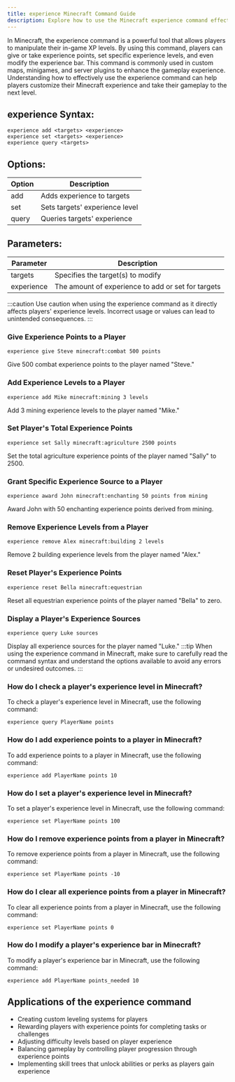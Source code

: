 ```yaml
---
title: experience Minecraft Command Guide
description: Explore how to use the Minecraft experience command effectively in your gameplay.
---
```


In Minecraft, the experience command is a powerful tool that allows players to manipulate their in-game XP levels. By using this command, players can give or take experience points, set specific experience levels, and even modify the experience bar. This command is commonly used in custom maps, minigames, and server plugins to enhance the gameplay experience. Understanding how to effectively use the experience command can help players customize their Minecraft experience and take their gameplay to the next level.
## experience Syntax:
```console
experience add <targets> <experience>
experience set <targets> <experience>
experience query <targets>
```
## Options:
| Option | Description                   |
|--------|-------------------------------|
| add    | Adds experience to targets    |
| set    | Sets targets' experience level|
| query  | Queries targets' experience   |

## Parameters:
| Parameter | Description                                      |
|-----------|--------------------------------------------------|
| targets   | Specifies the target(s) to modify                |
| experience| The amount of experience to add or set for targets|

:::caution
Use caution when using the experience command as it directly affects players' experience levels. Incorrect usage or values can lead to unintended consequences.
:::
### Give Experience Points to a Player
```console
experience give Steve minecraft:combat 500 points
```

Give 500 combat experience points to the player named "Steve."

### Add Experience Levels to a Player
```console
experience add Mike minecraft:mining 3 levels
```

Add 3 mining experience levels to the player named "Mike."

### Set Player's Total Experience Points
```console
experience set Sally minecraft:agriculture 2500 points
```

Set the total agriculture experience points of the player named "Sally" to 2500.

### Grant Specific Experience Source to a Player
```console
experience award John minecraft:enchanting 50 points from mining
```

Award John with 50 enchanting experience points derived from mining.

### Remove Experience Levels from a Player
```console
experience remove Alex minecraft:building 2 levels
```

Remove 2 building experience levels from the player named "Alex."

### Reset Player's Experience Points
```console
experience reset Bella minecraft:equestrian
```

Reset all equestrian experience points of the player named "Bella" to zero.

### Display a Player's Experience Sources
```console
experience query Luke sources
```

Display all experience sources for the player named "Luke."
:::tip
When using the experience command in Minecraft, make sure to carefully read the command syntax and understand the options available to avoid any errors or undesired outcomes.
:::

### How do I check a player's experience level in Minecraft?
To check a player's experience level in Minecraft, use the following command:
```console
experience query PlayerName points
```

### How do I add experience points to a player in Minecraft?
To add experience points to a player in Minecraft, use the following command:
```console
experience add PlayerName points 10
```

### How do I set a player's experience level in Minecraft?
To set a player's experience level in Minecraft, use the following command:
```console
experience set PlayerName points 100
```

### How do I remove experience points from a player in Minecraft?
To remove experience points from a player in Minecraft, use the following command:
```console
experience set PlayerName points -10
```

### How do I clear all experience points from a player in Minecraft?
To clear all experience points from a player in Minecraft, use the following command:
```console
experience set PlayerName points 0
```

### How do I modify a player's experience bar in Minecraft?
To modify a player's experience bar in Minecraft, use the following command:
```console
experience add PlayerName points_needed 10
```
## Applications of the experience command
- Creating custom leveling systems for players
- Rewarding players with experience points for completing tasks or challenges
- Adjusting difficulty levels based on player experience
- Balancing gameplay by controlling player progression through experience points
- Implementing skill trees that unlock abilities or perks as players gain experience
